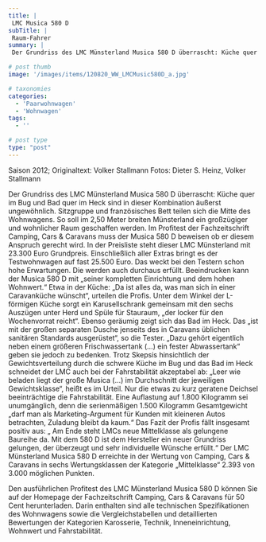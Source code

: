 ```yaml
---
title: |
 LMC Musica 580 D
subTitle: |
 Raum-Fahrer
summary: |
 Der Grundriss des LMC Münsterland Musica 580 D überrascht: Küche quer im Bug und Bad quer im Heck sind in dieser Kombination äußerst ungewöhnlich. Sitzgruppe und französisches Bett teilen sich die Mitte des Wohnwagens. So soll im 2,50 Meter breiten Münsterland ein großzügiger und wohnlicher Raum geschaffen werden. Im Profitest der 

# post thumb
image: '/images/items/120820_WW_LMCMusic580D_a.jpg'

# taxonomies
categories: 
  - 'Paarwohnwagen'
  - 'Wohnwagen'
tags:
  - ''

# post type
type: "post"
---
```


Saison 2012; Originaltext: Volker Stallmann Fotos: Dieter S. Heinz, Volker Stallmann

Der Grundriss des LMC Münsterland Musica 580 D überrascht: Küche quer im Bug und Bad quer im Heck sind in dieser Kombination äußerst ungewöhnlich. Sitzgruppe und französisches Bett teilen sich die Mitte des Wohnwagens. So soll im 2,50 Meter breiten Münsterland ein großzügiger und wohnlicher Raum geschaffen werden. Im Profitest der Fachzeitschrift Camping, Cars & Caravans muss der Musica 580 D beweisen ob er diesem Anspruch gerecht wird. In der Preisliste steht dieser LMC Münsterland mit 23.300 Euro Grundpreis. Einschließlich aller Extras bringt es der Testwohnwagen auf fast 25.500 Euro. Das weckt bei den Testern schon hohe Erwartungen. Die werden auch durchaus erfüllt. Beeindrucken kann der Musica 580 D mit „seiner kompletten Einrichtung und dem hohen Wohnwert.“ Etwa in der Küche: „Da ist alles da, was man sich in einer Caravanküche wünscht“, urteilen die Profis. Unter dem Winkel der L-förmigen Küche sorgt ein Karusellschrank gemeinsam mit den sechs Auszügen unter Herd und Spüle für Stauraum, „der locker für den Wochenvorrat reicht“. Ebenso geräumig zeigt sich das Bad im Heck. Das „ist mit der großen separaten Dusche jenseits des in Caravans üblichen sanitären Standards ausgerüstet“, so die Tester. „Dazu gehört eigentlich neben einem größeren Frischwassertank (…) ein fester Abwassertank“ geben sie jedoch zu bedenken. Trotz Skepsis hinsichtlich der Gewichtsverteilung durch die schwere Küche im Bug und das Bad im Heck schneidet der LMC auch bei der Fahrstabilität akzeptabel ab: „Leer wie beladen liegt der große Musica (...) im Durchschnitt der jeweiligen Gewichtsklasse“, heißt es im Urteil. Nur die etwas zu kurz geratene Deichsel beeinträchtige die Fahrstabilität. Eine Auflastung auf 1.800 Kilogramm sei unumgänglich, denn die serienmäßigen 1.500 Kilogramm Gesamtgewicht „darf man als Marketing-Argument für Kunden mit kleineren Autos betrachten, Zuladung bleibt da kaum.“ Das Fazit der Profis fällt insgesamt positiv aus: „ Am Ende steht LMCs neue Mittelklasse als gelungene Baureihe da. Mit dem 580 D ist dem Hersteller ein neuer Grundriss gelungen, der überzeugt und sehr individuelle Wünsche erfüllt.“ Der LMC Münsterland Musica 580 D erreichte in der Wertung von Camping, Cars & Caravans in sechs Wertungsklassen der Kategorie „Mittelklasse“ 2.393 von 3.000 möglichen Punkten.

Den ausführlichen Profitest des LMC Münsterland Musica 580 D können Sie auf der Homepage der Fachzeitschrift Camping, Cars & Caravans für 50 Cent herunterladen. Darin enthalten sind alle technischen Spezifikationen des Wohnwagens sowie die Vergleichstabellen und detaillierten Bewertungen der Kategorien Karosserie, Technik, Inneneinrichtung, Wohnwert und Fahrstabilität.